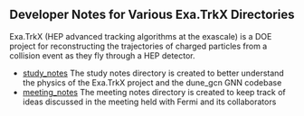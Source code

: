 ## Developer Notes for Various Exa.TrkX Directories
Exa.TrkX (HEP advanced tracking algorithms at the exascale)
  is a DOE project for reconstructing the trajectories of charged particles
  from a collision event as they fly through a HEP detector.
* [study_notes](study_notes) 
	The study notes directory is created to better understand the physics of the Exa.TrkX project and the dune_gcn GNN codebase
* [meeting_notes](meeting_notes) 
	The meeting notes directory is created to keep track of ideas discussed in the meeting held with Fermi and its collaborators
